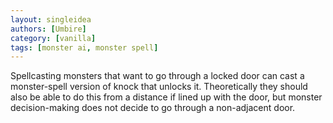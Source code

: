 ```yaml
---
layout: singleidea
authors: [Umbire]
category: [vanilla]
tags: [monster ai, monster spell]
---
```

Spellcasting monsters that want to go through a locked door can cast a
monster-spell version of knock that unlocks it. Theoretically they should also
be able to do this from a distance if lined up with the door, but monster
decision-making does not decide to go through a non-adjacent door.
